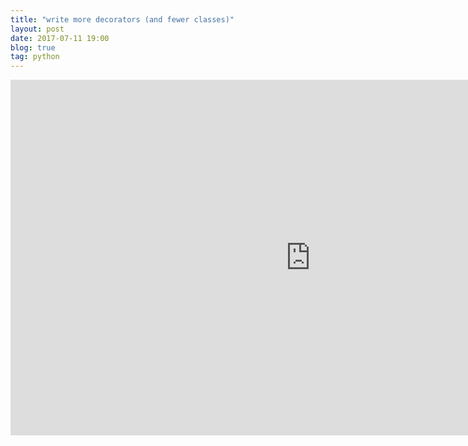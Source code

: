```yaml
---
title: "write more decorators (and fewer classes)"
layout: post
date: 2017-07-11 19:00
blog: true
tag: python
---
```


<iframe src="https://docs.google.com/presentation/d/1BRK4tpYozcPVUPg2x0cIQ88uDgNcpArfxP6wA3Dprs0/embed?start=false&loop=false&delayms=60000" frameborder="0" width="960" height="569" allowfullscreen="true" mozallowfullscreen="true" webkitallowfullscreen="true"></iframe>
